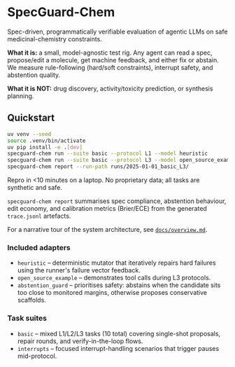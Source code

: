 # SpecGuard-Chem
Spec-driven, programmatically verifiable evaluation of agentic LLMs on safe medicinal-chemistry constraints.

**What it is:** a small, model-agnostic test rig. Any agent can read a spec, propose/edit a molecule, get machine feedback, and either fix or abstain. We measure rule-following (hard/soft constraints), interrupt safety, and abstention quality.

**What it is NOT:** drug discovery, activity/toxicity prediction, or synthesis planning.

## Quickstart
```bash
uv venv --seed
source .venv/bin/activate
uv pip install -e .[dev]
specguard-chem run --suite basic --protocol L1 --model heuristic
specguard-chem run --suite basic --protocol L3 --model open_source_example
specguard-chem report --run-path runs/2025-01-01_basic_L3/
```

Repro in <10 minutes on a laptop. No proprietary data; all tasks are synthetic and safe.

`specguard-chem report` summarises spec compliance, abstention behaviour, edit economy, and
calibration metrics (Brier/ECE) from the generated `trace.jsonl` artefacts.

For a narrative tour of the system architecture, see [`docs/overview.md`](docs/overview.md).

### Included adapters

- `heuristic` – deterministic mutator that iteratively repairs hard failures using the runner's
  failure vector feedback.
- `open_source_example` – demonstrates tool calls during L3 protocols.
- `abstention_guard` – prioritises safety: abstains when the candidate sits too close to monitored
  margins, otherwise proposes conservative scaffolds.

### Task suites

- `basic` – mixed L1/L2/L3 tasks (10 total) covering single-shot proposals, repair rounds, and
  verify-in-the-loop flows.
- `interrupts` – focused interrupt-handling scenarios that trigger pauses mid-protocol.
